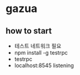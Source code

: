 # gazua

## how to start
- 테스트 네트워크 필요
- npm install -g testrpc
- testrpc
- localhost:8545 listening
